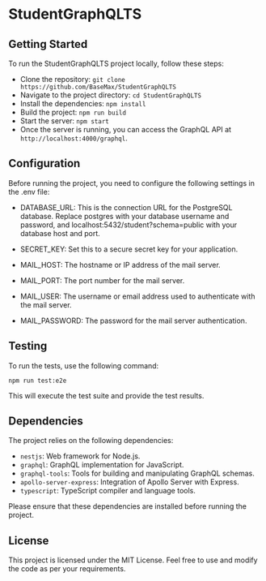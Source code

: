 # StudentGraphQLTS



## Getting Started

To run the StudentGraphQLTS project locally, follow these steps:

- Clone the repository: `git clone https://github.com/BaseMax/StudentGraphQLTS`
- Navigate to the project directory: `cd StudentGraphQLTS`
- Install the dependencies: `npm install`
- Build the project: `npm run build`
- Start the server: `npm start`
- Once the server is running, you can access the GraphQL API at `http://localhost:4000/graphql`.

## Configuration
Before running the project, you need to configure the following settings in the .env file:

- DATABASE_URL: This is the connection URL for the PostgreSQL database. Replace postgres with your database username and password, and localhost:5432/student?schema=public with your database host and port.

- SECRET_KEY: Set this to a secure secret key for your application.

- MAIL_HOST: The hostname or IP address of the mail server.

- MAIL_PORT: The port number for the mail server.

- MAIL_USER: The username or email address used to authenticate with the mail server.

- MAIL_PASSWORD: The password for the mail server authentication.

## Testing

To run the tests, use the following command:

```shell
npm run test:e2e
```

This will execute the test suite and provide the test results.

## Dependencies

The project relies on the following dependencies:

- `nestjs`: Web framework for Node.js.
- `graphql`: GraphQL implementation for JavaScript.
- `graphql-tools`: Tools for building and manipulating GraphQL schemas.
- `apollo-server-express`: Integration of Apollo Server with Express.
- `typescript`: TypeScript compiler and language tools.

Please ensure that these dependencies are installed before running the project.

## License

This project is licensed under the MIT License. Feel free to use and modify the code as per your requirements.
